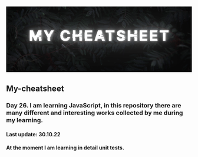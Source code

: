 ![Png](https://github.com/Shadowa123Baran/My-cheatsheet/blob/main/static(2).png?raw=true)

## My-cheatsheet
### Day 26. I am learning JavaScript, in this repository there are many different and interesting works collected by me during my learning.

#### Last update: 30.10.22

#### At the moment I am learning in detail unit tests.
